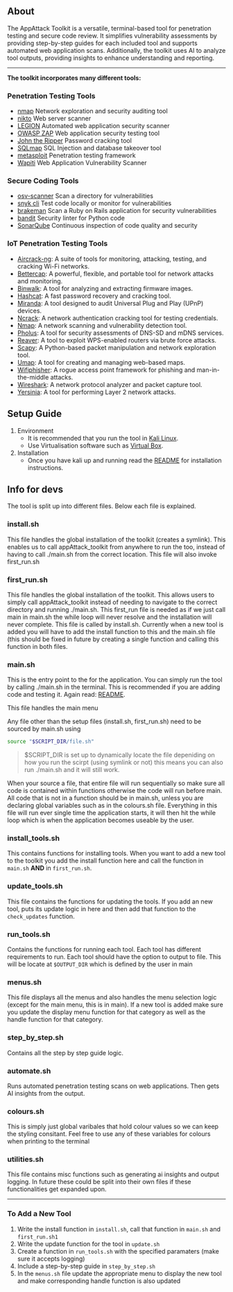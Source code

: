 ## About  

The AppAttack Toolkit is a versatile, terminal-based tool for penetration testing and secure code review. It simplifies vulnerability assessments by providing step-by-step guides for each included tool and supports automated web application scans. Additionally, the toolkit uses AI to analyze tool outputs, providing insights to enhance understanding and reporting.

---
  
**The toolkit incorporates many different tools:** 
### Penetration Testing Tools 
- [nmap](https://nmap.org/) Network exploration and security auditing tool
- [nikto](https://github.com/sullo/nikto/tree/master) Web server scanner
- [LEGION](https://github.com/Abacus-Group-RTO/legion) Automated web application security scanner
- [OWASP ZAP](https://www.zaproxy.org/) Web application security testing tool
- [John the Ripper](https://www.openwall.com/john/) Password cracking tool
- [SQLmap](https://sqlmap.org/) SQL Injection and database takeover tool
- [metasploit](https://www.metasploit.com/) Penetration testing framework
- [Wapiti](https://wapiti-scanner.github.io/) Web Application Vulnerability Scanner

### Secure Coding Tools
- [osv-scanner](https://github.com/google/osv-scanner) Scan a directory for vulnerabilities  
- [snyk cli](https://snyk.io/) Test code locally or monitor for vulnerabilities    
- [brakeman](https://brakemanscanner.org/) Scan a Ruby on Rails application for security vulnerabilities
- [bandit](https://bandit.readthedocs.io/en/latest/) Security linter for Python code
- [SonarQube](https://www.sonarsource.com/products/sonarqube/) Continuous inspection of code quality and security   

### IoT Penetration Testing Tools
- [Aircrack-ng](https://www.aircrack-ng.org/): A suite of tools for monitoring, attacking, testing, and cracking Wi-Fi networks.
- [Bettercap](https://www.bettercap.org/): A powerful, flexible, and portable tool for network attacks and monitoring.
- [Binwalk](https://github.com/ReFirmLabs/binwalk): A tool for analyzing and extracting firmware images.
- [Hashcat](https://hashcat.net/hashcat/): A fast password recovery and cracking tool.
- [Miranda](https://github.com/FauxFaux/Miranda): A tool designed to audit Universal Plug and Play (UPnP) devices.
- [Ncrack](https://nmap.org/ncrack/): A network authentication cracking tool for testing credentials.
- [Nmap](https://nmap.org/): A network scanning and vulnerability detection tool.
- [Pholus](https://github.com/Pholus/pholus): A tool for security assessments of DNS-SD and mDNS services.
- [Reaver](https://github.com/t6x/reaver-wps-fork-t6x): A tool to exploit WPS-enabled routers via brute force attacks.
- [Scapy](https://scapy.net/): A Python-based packet manipulation and network exploration tool.
- [Umap](https://github.com/umap-project/umap): A tool for creating and managing web-based maps.
- [Wifiphisher](https://wifiphisher.org/): A rogue access point framework for phishing and man-in-the-middle attacks.
- [Wireshark](https://www.wireshark.org/): A network protocol analyzer and packet capture tool.
- [Yersinia](https://github.com/tomac/yersinia): A tool for performing Layer 2 network attacks.


## Setup Guide
1. Environment
   - It is recommended that you run the tool in [Kali Linux](https://www.kali.org/get-kali/#kali-platforms). 
   - Use Virtualisation software such as [Virtual Box](https://www.oracle.com/virtualization/technologies/vm/downloads/virtualbox-downloads.html).
2. Installation
   - Once you have kali up and running read the [README](https://github.com/Ed-ward-Harris/appAttack-automation/blob/main/README.md) for installation instructions.


## Info for devs
The tool is split up into different files. Below each file is explained.





### install.sh
This file handles the global installation of the toolkit (creates a symlink). This enables us to call appAttack_toolkit from anywhere to run the too, instead of having to call ./main.sh from the correct location. This file will also invoke first_run.sh

### first_run.sh
This file handles the global installation of the toolkit. This allows users to simply call appAttack_toolkit instead of needing to navigate to the correct directory and running ./main.sh. This first_run file is needed as if we just call main in main.sh the while loop will never resolve and the installation will never complete. This file is called by install.sh. Currently when a new tool is added you will have to add the install function to this and the main.sh file (this should be fixed in future by creating a single function and calling this function in both files.

### main.sh
This is the entry point to the for the application. You can simply run the tool by calling ./main.sh in the terminal. This is recommended if you are adding code and testing it. Again read: [README](https://github.com/Ed-ward-Harris/appAttack-automation/blob/main/README.md).

This file handles the main menu

Any file other than the setup files (install.sh, first_run.sh) need to be sourced by main.sh using

```bash
source "$SCRIPT_DIR/file.sh"
```
> $SCRIPT_DIR is set up to dynamically locate the file depeniding on how you run the scirpt (using symlink or not) this means you can also run ./main.sh and it will still work. 

When your source a file, that entire file will run sequentially so make sure all code is contained within functions otherwise the code will run before main. All code that is not in a function should be in main.sh, unless you are declaring global variables such as in the colours.sh file. Everything in this file will run ever single time the application starts, it will then hit the while loop which is when the application becomes useable by the user. 

### install_tools.sh
This contains functions for installing tools. When you want to add a new tool to the toolkit you add the install function here and call the function in `main.sh` **AND** in `first_run.sh`.

### update_tools.sh
This file contains the functions for updating the tools. If you add an new tool, puts its update logic in here and then add that function to the `check_updates` function.

### run_tools.sh
Contains the functions for running each tool. Each tool has different requirements to run. Each tool should have the option to output to file. This will be locate at `$OUTPUT_DIR` which is defined by the user in main

### menus.sh
This file displays all the menus and also handles the menu selection logic (except for the main menu, this is in main). If a new tool is added make sure you update the display menu function for that category as well as the handle function for that category.

### step_by_step.sh
Contains all the step by step guide logic.

### automate.sh
Runs automated penetration testing scans on web applications. Then gets AI insights from the output. 

### colours.sh
This is simply just global varibales that hold colour values so we can keep the styling consitant. Feel free to use any of these variables for colours when printing to the terminal

### utilities.sh
This file contains misc functions such as generating ai insights and output logging. In future these could be split into their own files if these functionalities get expanded upon.


---

### To Add a New Tool
1. Write the install function in `install.sh`, call that function in `main.sh` and `first_run.sh1`
2. Write the update function for the tool in `update.sh`
3. Create a function in `run_tools.sh` with the specified paramaters (make sure it accepts logging)
4. Include a step-by-step guide in `step_by_step.sh`
5. In the `menus.sh` file update the appropriate menu to display the new tool and make corresponding handle function is also updated

